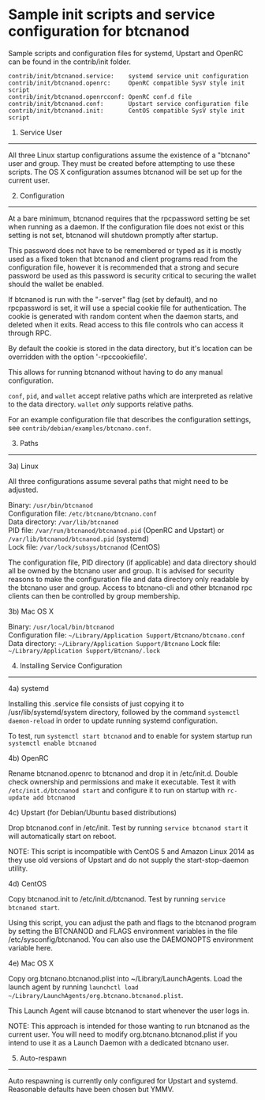 Sample init scripts and service configuration for btcnanod
==========================================================

Sample scripts and configuration files for systemd, Upstart and OpenRC
can be found in the contrib/init folder.

    contrib/init/btcnanod.service:    systemd service unit configuration
    contrib/init/btcnanod.openrc:     OpenRC compatible SysV style init script
    contrib/init/btcnanod.openrcconf: OpenRC conf.d file
    contrib/init/btcnanod.conf:       Upstart service configuration file
    contrib/init/btcnanod.init:       CentOS compatible SysV style init script

1. Service User
---------------------------------

All three Linux startup configurations assume the existence of a "btcnano" user
and group.  They must be created before attempting to use these scripts.
The OS X configuration assumes btcnanod will be set up for the current user.

2. Configuration
---------------------------------

At a bare minimum, btcnanod requires that the rpcpassword setting be set
when running as a daemon.  If the configuration file does not exist or this
setting is not set, btcnanod will shutdown promptly after startup.

This password does not have to be remembered or typed as it is mostly used
as a fixed token that btcnanod and client programs read from the configuration
file, however it is recommended that a strong and secure password be used
as this password is security critical to securing the wallet should the
wallet be enabled.

If btcnanod is run with the "-server" flag (set by default), and no rpcpassword is set,
it will use a special cookie file for authentication. The cookie is generated with random
content when the daemon starts, and deleted when it exits. Read access to this file
controls who can access it through RPC.

By default the cookie is stored in the data directory, but it's location can be overridden
with the option '-rpccookiefile'.

This allows for running btcnanod without having to do any manual configuration.

`conf`, `pid`, and `wallet` accept relative paths which are interpreted as
relative to the data directory. `wallet` *only* supports relative paths.

For an example configuration file that describes the configuration settings,
see `contrib/debian/examples/btcnano.conf`.

3. Paths
---------------------------------

3a) Linux

All three configurations assume several paths that might need to be adjusted.

Binary:              `/usr/bin/btcnanod`  
Configuration file:  `/etc/btcnano/btcnano.conf`  
Data directory:      `/var/lib/btcnanod`  
PID file:            `/var/run/btcnanod/btcnanod.pid` (OpenRC and Upstart) or `/var/lib/btcnanod/btcnanod.pid` (systemd)  
Lock file:           `/var/lock/subsys/btcnanod` (CentOS)  

The configuration file, PID directory (if applicable) and data directory
should all be owned by the btcnano user and group.  It is advised for security
reasons to make the configuration file and data directory only readable by the
btcnano user and group.  Access to btcnano-cli and other btcnanod rpc clients
can then be controlled by group membership.

3b) Mac OS X

Binary:              `/usr/local/bin/btcnanod`  
Configuration file:  `~/Library/Application Support/Btcnano/btcnano.conf`  
Data directory:      `~/Library/Application Support/Btcnano`
Lock file:           `~/Library/Application Support/Btcnano/.lock`

4. Installing Service Configuration
-----------------------------------

4a) systemd

Installing this .service file consists of just copying it to
/usr/lib/systemd/system directory, followed by the command
`systemctl daemon-reload` in order to update running systemd configuration.

To test, run `systemctl start btcnanod` and to enable for system startup run
`systemctl enable btcnanod`

4b) OpenRC

Rename btcnanod.openrc to btcnanod and drop it in /etc/init.d.  Double
check ownership and permissions and make it executable.  Test it with
`/etc/init.d/btcnanod start` and configure it to run on startup with
`rc-update add btcnanod`

4c) Upstart (for Debian/Ubuntu based distributions)

Drop btcnanod.conf in /etc/init.  Test by running `service btcnanod start`
it will automatically start on reboot.

NOTE: This script is incompatible with CentOS 5 and Amazon Linux 2014 as they
use old versions of Upstart and do not supply the start-stop-daemon utility.

4d) CentOS

Copy btcnanod.init to /etc/init.d/btcnanod. Test by running `service btcnanod start`.

Using this script, you can adjust the path and flags to the btcnanod program by
setting the BTCNANOD and FLAGS environment variables in the file
/etc/sysconfig/btcnanod. You can also use the DAEMONOPTS environment variable here.

4e) Mac OS X

Copy org.btcnano.btcnanod.plist into ~/Library/LaunchAgents. Load the launch agent by
running `launchctl load ~/Library/LaunchAgents/org.btcnano.btcnanod.plist`.

This Launch Agent will cause btcnanod to start whenever the user logs in.

NOTE: This approach is intended for those wanting to run btcnanod as the current user.
You will need to modify org.btcnano.btcnanod.plist if you intend to use it as a
Launch Daemon with a dedicated btcnano user.

5. Auto-respawn
-----------------------------------

Auto respawning is currently only configured for Upstart and systemd.
Reasonable defaults have been chosen but YMMV.
